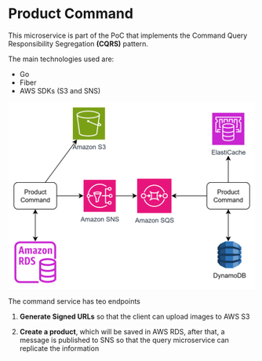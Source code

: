 # Product Command

This microservice is part of the PoC that implements the Command Query Responsibility Segregation **(CQRS)** pattern.

The main technologies used are:
- Go
- Fiber
- AWS SDKs (S3 and SNS)


![image](assets/image.png)

The command service has teo endpoints 

1. **Generate Signed URLs** so that the client can upload images to AWS S3

2. **Create a product**, which will be saved in AWS RDS, after that, a message is published to SNS so that the query microservice can replicate the information